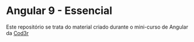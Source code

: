 # Angular 9 - Essencial
 
 Este repositório se trata do material criado durante o mini-curso de Angular da [Cod3r](https://www.cod3r.com.br/courses/angular-9-essencial)
 #